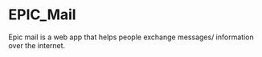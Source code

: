 # EPIC_Mail
Epic mail is a web app that helps people exchange messages/ information over the internet.
